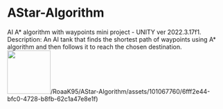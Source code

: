 # AStar-Algorithm  
AI A* algorithm with waypoints mini project - UNITY ver 2022.3.17f1.  
Description: An AI tank that finds the shortest path of waypoints using A* algorithm and then follows it to reach the chosen destination.  
<img src="https://your-image-url.type" width="100" height="100">/RoaaK95/AStar-Algorithm/assets/101067760/6fff2e44-bfc0-4728-b8fb-62c1a47e8e1f)
